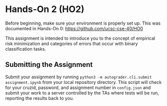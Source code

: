 # Hands-On 2 (HO2)

Before beginning, make sure your environment is properly set up.
This was documented in Hands-On 0: https://github.com/ucsc-cse-40/HO0

This assignment is intended to introduce you to the concept of empirical risk minimization
and categories of errors that occur with binary classification tasks.

## Submitting the Assignment

Submit your assignment by running `python3 -m autograder.cli.submit assignment.ipynb` from your local repository directory.
This script will check for your cruzid, password, and assignment number in `config.json`
and submit your work to a server controlled by the TAs where tests will be run, reporting the results back to you.
